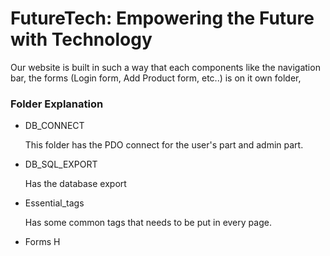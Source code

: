 # FutureTech: Empowering the Future with Technology

Our website is built in such a way that each components like the navigation bar, the forms (Login form, Add Product form, etc..) is on it own folder, 


### Folder Explanation

- DB_CONNECT
    
    This folder has the PDO connect for the user's part and admin part.

- DB_SQL_EXPORT
    
    Has the database export

- Essential_tags

    Has some common tags that needs to be put in every page.

- Forms
    H
